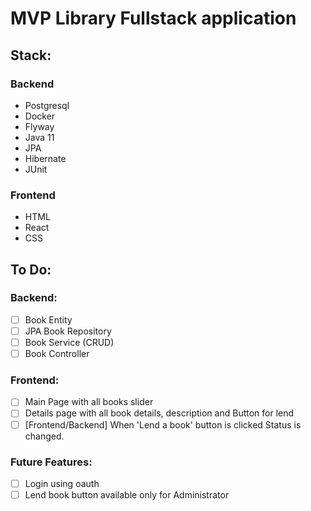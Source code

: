 # MVP Library Fullstack application
## Stack:
### Backend
- Postgresql
- Docker
- Flyway
- Java 11
- JPA
- Hibernate
- JUnit
### Frontend
- HTML
- React
- CSS

## To Do:
### Backend:
- [ ] Book Entity
- [ ] JPA Book Repository
- [ ] Book Service (CRUD)
- [ ] Book Controller

### Frontend:
- [ ] Main Page with all books slider
- [ ] Details page with all book details, description and Button for lend
- [ ] [Frontend/Backend] When 'Lend a book' button is clicked Status is changed.

### Future Features:
- [ ] Login using oauth
- [ ] Lend book button available only for Administrator
